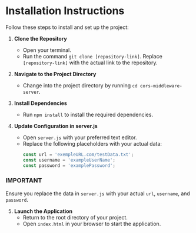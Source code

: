 # Installation Instructions

Follow these steps to install and set up the project:

1. **Clone the Repository**
   - Open your terminal.
   - Run the command `git clone [repository-link]`. Replace `[repository-link]` with the actual link to the repository.

2. **Navigate to the Project Directory**
   - Change into the project directory by running `cd cors-middleware-server`.

3. **Install Dependencies**
   - Run `npm install` to install the required dependencies.

4. **Update Configuration in server.js**
   - Open `server.js` with your preferred text editor.
   - Replace the following placeholders with your actual data:
     ```javascript
     const url = 'exempleURL.com/testData.txt';
     const username = 'exampleUserName';
     const password = 'examplePassword';
     ```

### IMPORTANT
Ensure you replace the data in `server.js` with your actual `url`, `username`, and `password`.

5. **Launch the Application**
   - Return to the root directory of your project.
   - Open `index.html` in your browser to start the application.